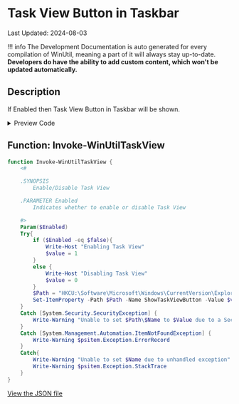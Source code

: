 ﻿# Task View Button in Taskbar

Last Updated: 2024-08-03


!!! info
     The Development Documentation is auto generated for every compilation of WinUtil, meaning a part of it will always stay up-to-date. **Developers do have the ability to add custom content, which won't be updated automatically.**


## Description

If Enabled then Task View Button in Taskbar will be shown.

<!-- BEGIN CUSTOM CONTENT -->

<!-- END CUSTOM CONTENT -->

<details>
<summary>Preview Code</summary>

```json
{
    "Content":  "Task View Button in Taskbar",
    "Description":  "If Enabled then Task View Button in Taskbar will be shown.",
    "link":  "https://christitustech.github.io/winutil/dev/tweaks/Shortcuts/Shortcut",
    "category":  "Customize Preferences",
    "panel":  "2",
    "Order":  "a203_",
    "Type":  "Toggle"
}
```
</details>

## Function: Invoke-WinUtilTaskView
```powershell
function Invoke-WinUtilTaskView {
    <#

    .SYNOPSIS
        Enable/Disable Task View

    .PARAMETER Enabled
        Indicates whether to enable or disable Task View

    #>
    Param($Enabled)
    Try{
        if ($Enabled -eq $false){
            Write-Host "Enabling Task View"
            $value = 1
        }
        else {
            Write-Host "Disabling Task View"
            $value = 0
        }
        $Path = "HKCU:\Software\Microsoft\Windows\CurrentVersion\Explorer\Advanced"
        Set-ItemProperty -Path $Path -Name ShowTaskViewButton -Value $value
    }
    Catch [System.Security.SecurityException] {
        Write-Warning "Unable to set $Path\$Name to $Value due to a Security Exception"
    }
    Catch [System.Management.Automation.ItemNotFoundException] {
        Write-Warning $psitem.Exception.ErrorRecord
    }
    Catch{
        Write-Warning "Unable to set $Name due to unhandled exception"
        Write-Warning $psitem.Exception.StackTrace
    }
}

```


<!-- BEGIN SECOND CUSTOM CONTENT -->

<!-- END SECOND CUSTOM CONTENT -->

[View the JSON file](https://github.com/ChrisTitusTech/winutil/tree/main/config/tweaks.json)

